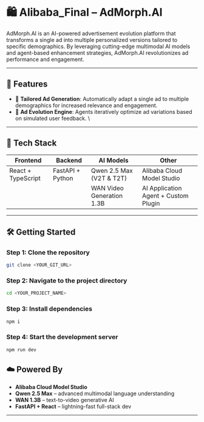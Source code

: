 
# 🛍️ Alibaba_Final – AdMorph.AI

AdMorph.AI is an AI-powered advertisement evolution platform that transforms a single ad into multiple personalized versions tailored to specific demographics. By leveraging cutting-edge multimodal AI models and agent-based enhancement strategies, AdMorph.AI revolutionizes ad performance and engagement.

---

## 🚀 Features

- 🎯 **Tailored Ad Generation**: Automatically adapt a single ad to multiple demographics for increased relevance and engagement.
- 🔁 **Ad Evolution Engine**: Agents iteratively optimize ad variations based on simulated user feedback.
\
---

## 🧠 Tech Stack

| Frontend         | Backend         | AI Models                                      | Other                     |
|------------------|------------------|------------------------------------------------|---------------------------|
| React + TypeScript | FastAPI + Python | Qwen 2.5 Max (V2T & T2T)                       | Alibaba Cloud Model Studio |
|                  |                  | WAN Video Generation 1.3B                      | AI Application Agent + Custom Plugin      |

---

## 🛠️ Getting Started

### Step 1: Clone the repository

```bash
git clone <YOUR_GIT_URL>
```

### Step 2: Navigate to the project directory

```bash
cd <YOUR_PROJECT_NAME>
```

### Step 3: Install dependencies

```bash
npm i
```

### Step 4: Start the development server

```bash
npm run dev
```

## ☁️ Powered By

- **Alibaba Cloud Model Studio**
- **Qwen 2.5 Max** – advanced multimodal language understanding
- **WAN 1.3B** – text-to-video generative AI
- **FastAPI + React** – lightning-fast full-stack dev

---
